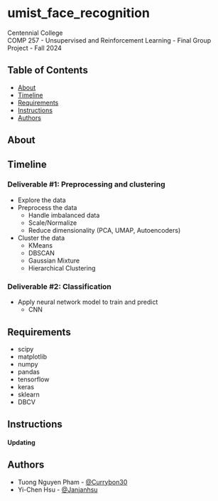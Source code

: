 # umist_face_recognition

Centennial College <br/>
COMP 257 - Unsupervised and Reinforcement Learning - Final Group Project - Fall 2024

## Table of Contents

+ [About](#about)
+ [Timeline](#timeline)
+ [Requirements](#requirements)
+ [Instructions](#instructions)
+ [Authors](#authors)

## About <a name = "about"></a>

## Timeline <a name = "timeline"></a>

### Deliverable #1: Preprocessing and clustering
- Explore the data
- Preprocess the data
  + Handle imbalanced data
  + Scale/Normalize
  + Reduce dimensionality (PCA, UMAP, Autoencoders)
- Cluster the data
  + KMeans
  + DBSCAN
  + Gaussian Mixture
  + Hierarchical Clustering

### Deliverable #2: Classification
- Apply neural network model to train and predict
  + CNN

## Requirements <a name = "requirements"></a>
- scipy
- matplotlib
- numpy
- pandas
- tensorflow
- keras
- sklearn
- DBCV

## Instructions <a name = "instructions"></a>

#### Updating

## Authors <a name = "authors"></a>

- Tuong Nguyen Pham - [@Currybon30](https://github.com/Currybon30)
- Yi-Chen Hsu - [@Janjanhsu](https://github.com/Janjanhsu)


